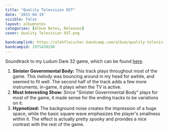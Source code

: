 ```yaml
---
title: "Quality Television OST"
date: '2015-04-19'
visible: false
layout: albumnotes
categories: [Album Notes, Releases]
cover: Quality Television OST.png

bandcamplink: https://alekfleischer.bandcamp.com/album/quality-television-ost
bandcampid: 2975430290
---
```

Soundtrack to my Ludum Dare 32 game, which can be found [here](https://alekfleischer.itch.io/quality-television).

1. **Sinister Governmental Body:** This track plays throughout most of the game. This melody was bouncing around in my head for awhile, and seemed to fit well. The second half of the track adds a few more instruments; in-game, it plays when the TV is active.
2. **Most Interesting Show:** Since "Sinister Governmental Body" plays for most of the game, it made sense for the ending tracks to be variations on it.
3. **Hypnotized:** The background noise creates the impression of a huge space, while the basic square wave emphasizes the player's smallness within it. The effect is actually pretty spooky and provides a nice contrast with the rest of the game.
